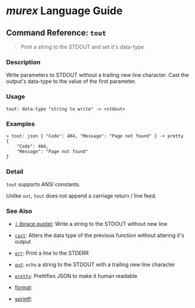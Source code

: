 # _murex_ Language Guide

## Command Reference: `tout`

> Print a string to the STDOUT and set it's data-type

### Description

Write parameters to STDOUT without a trailing new line character. Cast the
output's data-type to the value of the first parameter.

### Usage

    tout: data-type "string to write" -> <stdout>

### Examples

    » tout: json { "Code": 404, "Message": "Page not found" } -> pretty
    {
        "Code": 404,
        "Message": "Page not found"
    }

### Detail

`tout` supports ANSI constants.

Unlike `out`, `tout` does not append a carriage return / line feed.

### See Also

* [`(` (brace quote)](../commands/brace-quote.md):
  Write a string to the STDOUT without new line
* [`cast`](../commands/cast.md):
  Alters the data type of the previous function without altering it's output
* [`err`](../commands/err.md):
  Print a line to the STDERR
* [`out`](../commands/out.md):
  `echo` a string to the STDOUT with a trailing new line character
* [`pretty`](../commands/pretty.md):
  Prettifies JSON to make it human readable
* [format](../commands/format.md):
  
* [sprintf](../commands/sprintf.md):
  